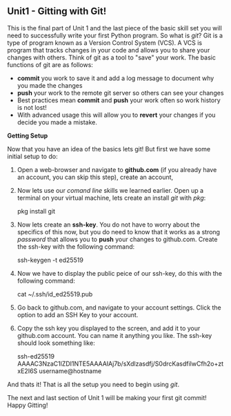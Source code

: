 Unit1 - Gitting with Git!
---

This is the final part of Unit 1 and the last piece of the basic skill set you will need to successfully write your first Python program. So what is *git*? Git is a type of program known as a Version Control System (VCS). A VCS is program that tracks changes in your code and allows you to share your changes with others. Think of git as a tool to "save" your work. The basic functions of git are as follows:

* **commit** you work to save it and add a log message to document why you made the changes
* **push** your work to the remote git server so others can see your changes
* Best practices mean **commit** and **push** your work often so work history is not lost!
 * With advanced usage this will allow you to **revert** your changes if you decide you made a mistake.

**Getting Setup**

Now that you have an idea of the basics lets git! But first we have some initial setup to do:

1) Open a web-browser and navigate to **github.com** (if you already have an account, you can skip this step), create an account,

2) Now lets use our *comand line* skills we learned earlier. Open up a terminal on your virtual machine, lets create an install *git* with *pkg*:

    pkg install git

3) Now lets create an **ssh-key**. You do not have to worry about the specifics of this now, but you do need to know that it works as a strong *password* that allows you to **push** your changes to github.com. Create the ssh-key with the following command:

    ssh-keygen -t ed25519

4) Now we have to display the public peice of our ssh-key, do this with the following command:

    cat ~/.ssh/id_ed25519.pub

5) Go back to github.com, and navigate to your account settings. Click the option to add an SSH Key to your account.

6) Copy the ssh key you displayed to the screen, and add it to your github.com account. You can name it anything you like. The ssh-key should look something like:

    ssh-ed25519 AAAAC3NzaC1lZDI1NTE5AAAAIAj7b/sXdlzasdfj/S0drcKasdfiIwCfh2o+ztxE2I6S username@hostname

And thats it! That is all the setup you need to begin using *git*.

The next and last section of Unit 1 will be making your first git commit! Happy Gitting!
